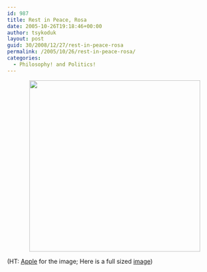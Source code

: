 ```yaml
---
id: 987
title: Rest in Peace, Rosa
date: 2005-10-26T19:18:46+00:00
author: tsykoduk
layout: post
guid: 30/2008/12/27/rest-in-peace-rosa
permalink: /2005/10/26/rest-in-peace-rosa/
categories:
  - Philosophy! and Politics!
---
```

<center><a href="http://en.wikipedia.org/wiki/Rosa_Parks"><img src="http://images.apple.com/home/2005/images/rosaparks20051025.jpg" width=400 /></a></center>

<p>(HT: <a href="http://www.apple.com:">Apple</a> for the image; Here is a full sized <a href="http://images.apple.com/home/2005/images/rosaparks20051025.jpg">image</a>)</p>